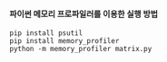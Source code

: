 

#### 파이썬 메모리 프로파일러를 이용한 실행 방법
```
pip install psutil
pip install memory_profiler
python -m memory_profiler matrix.py
```
